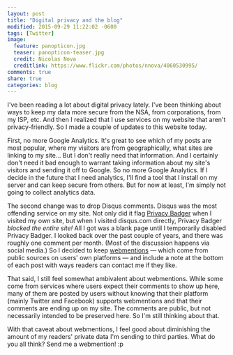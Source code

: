 ```yaml
---
layout: post
title: "Digital privacy and the blog"
modified: 2015-09-29 11:22:02 -0600
tags: [Twitter]
image:
  feature: panopticon.jpg
  teaser: panopticon-teaser.jpg
  credit: Nicolas Nova
  creditlink: https://www.flickr.com/photos/nnova/4060530995/
comments: true
share: true
categories: blog
---
```


I've been reading a lot about digital privacy lately. I've been thinking about ways to keep my data more secure from the NSA, from corporations, from my ISP, etc. And then I realized that I use services on my website that aren't privacy-friendly. So I made a couple of updates to this website today. 

First, no more Google Analytics. It's great to see which of my posts are most popular, where my visitors are from geographically, what sites are linking to my site... But I don't really need that information. And I certainly don't need it bad enough to warrant taking information about my site's visitors and sending it off to Google. So no more Google Analytics. If I decide in the future that I need analytics, I'll find a tool that I install on my server and can keep secure from others. But for now at least, I'm simply not going to collect analytics data.

The second change was to drop Disqus comments. Disqus was the most offending service on my site. Not only did it flag [Privacy Badger](https://www.eff.org/privacybadger) when I visited my own site, but when I visited disqus.com directly, Privacy Badger *blocked the entire site!* All I got was a blank page until I temporarily disabled Privacy Badger. I looked back over the past couple of years, and there was roughly one comment per month. (Most of the discussion happens via social media.) So I decided to keep [webmentions](http://indiewebcamp.com/Webmention) ― which come from public sources on users' own platforms ― and include a note at the bottom of each post with ways readers can contact me if they like.

That said, I still feel somewhat ambivalent about webmentions. While some come from services where users expect their comments to show up here, many of them are posted by users without knowing that their platform (mainly Twitter and Facebook) supports webmentions and that their comments are ending up on my site. The comments are public, but not necessarily intended to be preserved here. So I'm still thinking about that.

With that caveat about webmentions, I feel good about diminishing the amount of my readers' private data I'm sending to third parties. What do you all think? Send me a webmention! :p